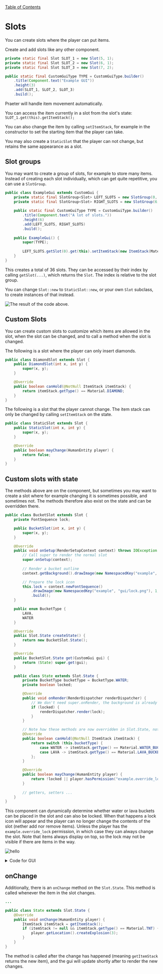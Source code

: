 [Table of Contents](../table_of_contents.md)

# Slots
You can create slots where the player can put items.

Create and add slots like any other component.

```java
private static final Slot SLOT_1 = new Slot(5, 1);
private static final Slot SLOT_2 = new Slot(6, 1);
private static final Slot SLOT_3 = new Slot(7, 2);

public static final CustomGuiType TYPE = CustomGuiType.builder()
    .title(Component.text("Example GUI"))
    .height(3)
    .add(SLOT_1, SLOT_2, SLOT_3)
    .build();
```

Praeter will handle item movement automatically.

You can access the item currently in a slot from the slot's state:
`SLOT_1.get(this).getItemStack();`

You can also change the item by calling `setItemStack`, for example in the
constructor to set the starting item that the player can take.

You may also create a `StaticSlot` that the player can not change, but retains
the same appearance as a slot.

## Slot groups

You may want to create a group of slots, for example to store many items.
Instead of creating each slot individually, which can get quite repetitive,
you can use a `SlotGroup`.
```java
public class ExampleGui extends CustomGui {
    private static final SlotGroup<Slot> LEFT_SLOTS = new SlotGroup(0, 0, 3, 6, Slot::new);
    private static final SlotGroup<Slot> RIGHT_SLOTS = new SlotGroup(6, 0, 3, 6, Slot::new);
    
    public static final CustomGuiType TYPE = CustomGuiType.builder()
        .title(Component.text("A lot of slots."))
        .height(6)
        .add(LEFT_SLOTS, RIGHT_SLOTS)
        .build();
    
    public ExampleGui() {
        super(TYPE);
        
        LEFT_SLOTS.getSlot(0).get(this).setItemStack(new ItemStack(Material.DIAMOND));
    }
}
```
This creates a total of 36 slots. They can be accessed by their index by
calling `getSlot(...)`, which returns the `Slot`. The index is relative
to the slot group.

You can change `Slot::new` to `StaticSlot::new`, or your own `Slot` subclass,
to create instances of that instead.

![The result of the code above.](./img/slot_group_example.png)

## Custom Slots
You can create custom slots to customize which items are allowed in the slot,
when the slot can be changed, and to call a method when the slot is changed.

The following is a slot where the player can only insert diamonds.
```java
public class DiamondSlot extends Slot {
    public DiamondSlot(int x, int y) {
        super(x, y);
    }

    @Override
    public boolean canHold(@NotNull ItemStack itemStack) {
        return itemStack.getType() == Material.DIAMOND;
    }
}
```

The following is a slot that the player cannot change. The item stack can only
be changed by calling `setItemStack` on the state.

```java
public class StaticSlot extends Slot {
    public StaticSlot(int x, int y) {
        super(x, y);
    }

    @Override
    public boolean mayChange(HumanEntity player) {
        return false;
    }
}
```

## Custom slots with state
The methods above are on the component, but sometimes you may want to create a
slot where for example changing it is sometimes possible, and sometimes not. The
methods therefore also exist on the state and can be overridden there.
```java
public class BucketSlot extends Slot {
    private FontSequence lock;

    public BucketSlot(int x, int y) {
        super(x, y);
    }

    @Override
    public void onSetup(RenderSetupContext context) throws IOException {
        // Call super to render the normal slot
        super.onSetup(context);
        
        // Render a bucket outline
        context.getBackground().drawImage(new NamespacedKey("example", "gui/bucket_outline.png"), 1, 1);

        // Prepare the lock icon
        this.lock = context.newFontSequence()
            .drawImage(new NamespacedKey("example", "gui/lock.png"), 1, 1)
            .build();
    }

    public enum BucketType {
        LAVA,
        WATER
    }

    @Override
    public Slot.State createState() {
        return new BucketSlot.State();
    }

    @Override
    public BucketSlot.State get(CustomGui gui) {
        return (State) super.get(gui);
    }

    public class State extends Slot.State {
        private BucketType bucketType = BucketType.WATER;
        private boolean locked;

        @Override
        public void onRender(RenderDispatcher renderDispatcher) {
            // We don't need super.onRender, the background is already rendered automatically
            if (locked) {
                renderDispatcher.render(lock);
            }
        }

        // Note how these methods are now overridden in Slot.State, not Slot
        @Override
        public boolean canHold(@NotNull ItemStack itemStack) {
            return switch (this.bucketType) {
                case WATER -> itemStack.getType() == Material.WATER_BUCKET;
                case LAVA -> itemStack.getType() == Material.LAVA_BUCKET;
            };
        }

        @Override
        public boolean mayChange(HumanEntity player) {
            return !locked || player.hasPermission("example.override_lock");
        }
        
        // getters, setters ...
    }
}
```

This component can dynamically determine whether water or lava buckets can be
placed in the slot and can also be locked. When that happens a lock icon will
appear and the player can no longer change the contents of the slot (nether add
nor remove items). Unless the player has the `example.override_lock` permission,
in which case they can always change the slot. Note that items always display on
top, so the lock may not be visible if there are items in the way.

![hello](./img/bucket_gui.gif)

<details>
<summary>Code for GUI</summary>
<br>

```java
public class BucketGui extends CustomGui {

    public static final BucketSlot BUCKET_SLOT = new BucketSlot(4, 0);
    public static final Button CHANGE_TYPE = new Button("Change type", 0, 0, 4, 1);
    public static final Button TOGGLE_LOCK = new Button("Toggle lock", 5, 0, 4, 1);

    public static final CustomGuiType TYPE = CustomGuiType.builder()
        .title(Component.text("Bucket Slot Gui"))
        .height(2)
        .add(BUCKET_SLOT, CHANGE_TYPE, TOGGLE_LOCK)
        .build();

    public BucketGui() {
        super(TYPE);

        BucketSlot.State bucketSlot = BUCKET_SLOT.get(this);

        CHANGE_TYPE.get(this).setOnClick(context -> {
            bucketSlot.setBucketType(
                bucketSlot.getBucketType() == BucketSlot.BucketType.WATER
                ? BucketSlot.BucketType.LAVA
                : BucketSlot.BucketType.WATER
            );
        });

        TOGGLE_LOCK.get(this).setOnClick(context -> {
            bucketSlot.setLocked(!bucketSlot.isLocked());
            update();
        });
    }
}
```
</details>

## onChange
Additionally, there is an `onChange` method on the `Slot.State`. This method is
called whenever the item in the slot changes.
```java
...

public class State extends Slot.State {
    @Override
    public void onChange(HumanEntity player) {
        ItemStack itemStack = getItemStack();
        if (itemStack != null && itemStack.getType() == Material.TNT) {
            player.getLocation().createExplosion(3);
        }
    }
}
```
The method is called after the change has happened (meaning `getItemStack` returns the new item), and the gui will update
shortly after to render the new changes.